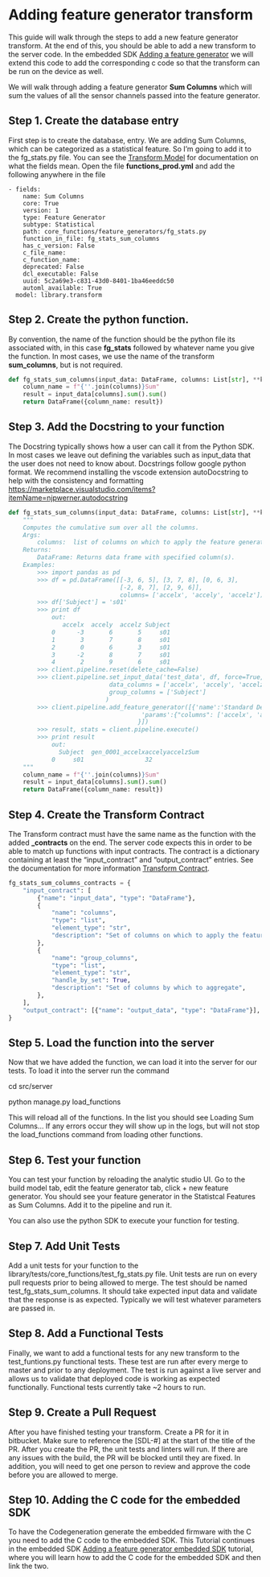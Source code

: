 # **Adding feature generator transform**
This guide will walk through the steps to add a new feature generator transform. At the end of this, you should be able to add a new transform to the server code. In the embedded SDK [Adding a feature generator](https://github.com/sensiml/piccolo/blob/main/devdocs/adding_feature_generator_embedded_sdk.md) we will extend this code to add the corresponding c code so that the transform can be run on the device as well.

We will walk through adding a feature generator **Sum Columns** which will sum the values of all the sensor channels passed into the feature generator.

## Step 1. Create the database entry
First step is to create the database, entry. We are adding Sum Columns, which can be categorized as a statistical feature. So I’m going to add it to the fg\_stats.py file. You can see the [Transform Model](https://github.com/sensiml/piccolo/blob/main/devdocs/transform_contract.md) for documentation on what the fields mean. Open the file **functions_prod.yml** and add the following anywhere in the file

```
- fields:
    name: Sum Columns
    core: True
    version: 1
    type: Feature Generator
    subtype: Statistical
    path: core_functions/feature_generators/fg_stats.py
    function_in_file: fg_stats_sum_columns
    has_c_version: False
    c_file_name: 
    c_function_name: 
    deprecated: False
    dcl_executable: False
    uuid: 5c2a69e3-c831-43d0-8401-1ba46eeddc50
    automl_available: True
  model: library.transform
```

## Step 2. Create the python function.
By convention, the name of the function should be the python file its associated with, in this case **fg_stats** followed by whatever name you give the function. In most cases, we use the name of the transform **sum_columns**, but is not required.

```python
def fg_stats_sum_columns(input_data: DataFrame, columns: List[str], **kwargs):
    column_name = f"{''.join(columns)}Sum"
    result = input_data[columns].sum().sum()
    return DataFrame({column_name: result})
```
## Step 3. Add the Docstring to your function
The Docstring typically shows how a user can call it from the Python SDK. In most cases we leave out defining the variables such as input\_data that the user does not need to know about. Docstrings follow google python format. We recommend installing the vscode extension autoDocstring to help with the consistency and formatting <https://marketplace.visualstudio.com/items?itemName=njpwerner.autodocstring>

```python
def fg_stats_sum_columns(input_data: DataFrame, columns: List[str], **kwargs):
    """
    Computes the cumulative sum over all the columns.
    Args:
        columns:  list of columns on which to apply the feature generator
    Returns:
        DataFrame: Returns data frame with specified column(s).
    Examples:
        >>> import pandas as pd
        >>> df = pd.DataFrame([[-3, 6, 5], [3, 7, 8], [0, 6, 3],
                               [-2, 8, 7], [2, 9, 6]],
                               columns= ['accelx', 'accely', 'accelz'])
        >>> df['Subject'] = 's01'
        >>> print df
            out:
               accelx  accely  accelz Subject
            0      -3       6       5     s01
            1       3       7       8     s01
            2       0       6       3     s01
            3      -2       8       7     s01
            4       2       9       6     s01
        >>> client.pipeline.reset(delete_cache=False)
        >>> client.pipeline.set_input_data('test_data', df, force=True,
                            data_columns = ['accelx', 'accely', 'accelz'],
                            group_columns = ['Subject']
                           )
        >>> client.pipeline.add_feature_generator([{'name':'Standard Deviation',
                                     'params':{"columns": ['accelx', 'accely', 'accelz'] }
                                    }])
        >>> result, stats = client.pipeline.execute()
        >>> print result
            out:
              Subject  gen_0001_accelxaccelyaccelzSum
            0     s01                 32
    """
    column_name = f"{''.join(columns)}Sum"
    result = input_data[columns].sum().sum()
    return DataFrame({column_name: result})
```

## Step 4. Create the Transform Contract
The Transform contract must have the same name as the function with the added **\_contracts** on the end. The server code expects this in order to be able to match up functions with input contracts. The contract is a dictionary containing at least the “input\_contract” and “output\_contract” entries. See the documentation for more information [Transform Contract](file:///C:/wiki/spaces/SEN/pages/2190934020/Transform+Contract).

```python
fg_stats_sum_columns_contracts = {
    "input_contract": [
        {"name": "input_data", "type": "DataFrame"},
        {
            "name": "columns",
            "type": "list",
            "element_type": "str",
            "description": "Set of columns on which to apply the feature generator",
        },
        {
            "name": "group_columns",
            "type": "list",
            "element_type": "str",
            "handle_by_set": True,
            "description": "Set of columns by which to aggregate",
        },
    ],
    "output_contract": [{"name": "output_data", "type": "DataFrame"}],
}
```

## Step 5. Load the function into the server
Now that we have added the function, we can load it into the server for our tests. To load it into the server run the command

cd src/server

python manage.py load_functions

This will reload all of the functions. In the list you should see Loading Sum Columns… If any errors occur they will show up in the logs, but will not stop the load\_functions command from loading other functions.

## Step 6. Test your function
You can test your function by reloading the analytic studio UI. Go to the build model tab, edit the feature generator tab, click + new feature generator. You should see your feature generator in the Statistcal Features as Sum Columns. Add it to the pipeline and run it.

You can also use the python SDK to execute your function for testing.

## Step 7. Add Unit Tests
Add a unit tests for your function to the library/tests/core\_functions/test\_fg_stats.py file. Unit tests are run on every pull requests prior to being allowed to merge. The test should be named test_fg_stats_sum_columns. It should take expected input data and validate that the response is as expected. Typically we will test whatever parameters are passed in.

## Step 8. Add a Functional Tests
Finally, we want to add a functional tests for any new transform to the test_funtions.py functional tests. These test are run after every merge to master and prior to any deployment. The test is run against a live server and allows us to validate that deployed code is working as expected functionally. Functional tests currently take ~2 hours to run.

## Step 9. Create a Pull Request
After you have finished testing your transform. Create a PR for it in bitbucket. Make sure to reference the [SDL-#] at the start of the title of the PR. After you create the PR, the unit tests and linters will run. If there are any issues with the build, the PR will be blocked until they are fixed. In addition, you will need to get one person to review and approve the code before you are allowed to merge.

## Step 10. Adding the C code for the embedded SDK
To have the Codegeneration generate the embedded firmware with the C you need to add the C code to the embedded SDK. This Tutorial continues in the embedded SDK [Adding a feature generator embedded SDK](https://github.com/sensiml/piccolo/blob/main/devdocs/adding_feature_generator_embedded_sdk.md) tutorial, where you will learn how to add the C code for the embedded SDK and then link the two.
